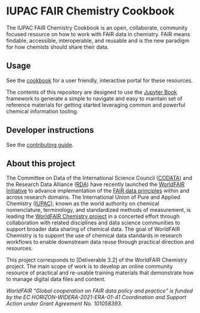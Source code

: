 # IUPAC FAIR Chemistry Cookbook
The IUPAC FAIR Chemistry Cookbook is an open, collaborate, community focused resource on how to work with FAIR data in chemistry. FAIR means findable, accessible, interoperable, and reusable and is the new paradigm for how chemists should share their data.

## Usage

See the [cookbook](https://iupac.github.io/WFChemCookbook/howtos_identifiers.html) for a user friendly, interactive portal for these resources.

The contents of this repository are designed to use the [Jupyter Book](https://jupyterbook.org/) framework to generate a simple to navigate and easy to maintain set of reference materials for getting started leveraging common and powerful chemical information tooling.

## Developer instructions

See the [contributing guide](./CONTRIBUTING.md).

## About this project 

The Committee on Data of the International Science Council ([CODATA](https://codata.org/)) and the Research Data Alliance ([RDA](https://rd-alliance.org/)) have recently launched the [WorldFAIR Initiative](https://worldfair-project.eu/) to advance implementation of the [FAIR data principles](https://force11.org/info/the-fair-data-principles/) within and across research domains. The International Union of Pure and Applied Chemistry ([IUPAC](https://iupac.org/)), known as the world authority on chemical nomenclature, terminology, and standardized methods of measurement, is leading the [WorldFAIR Chemistry project](https://iupac.org/project/2022-012-1-024) in a concerted effort through collaboration with related disciplines and data science communities to support broader data sharing of chemical data. The goal of WorldFAIR Chemistry is to support the use of chemical data standards in research workflows to enable downstream data reuse through practical direction and resources.

This project corresponds to [Deliverable 3.2] of the WorldFAIR Chemistry project. The main scope of work is to develop an online community resource of practical and re-usable training materials that demonstrate how to manage digital data files and content.

*WorldFAIR “Global cooperation on FAIR data policy and practice” is funded by the EC HORIZON-WIDERA-2021-ERA-01-41 Coordination and Support Action under Grant Agreement No. 101058393.*
